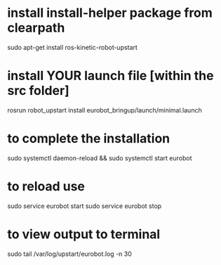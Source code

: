 # install install-helper package from clearpath
sudo apt-get install ros-kinetic-robot-upstart

# install YOUR launch file [within the src folder]
rosrun robot_upstart install eurobot_bringup/launch/minimal.launch

# to complete the installation
sudo systemctl daemon-reload && sudo systemctl start eurobot


# to reload use
sudo service eurobot start
sudo service eurobot stop


# to view output to terminal
sudo tail /var/log/upstart/eurobot.log -n 30
